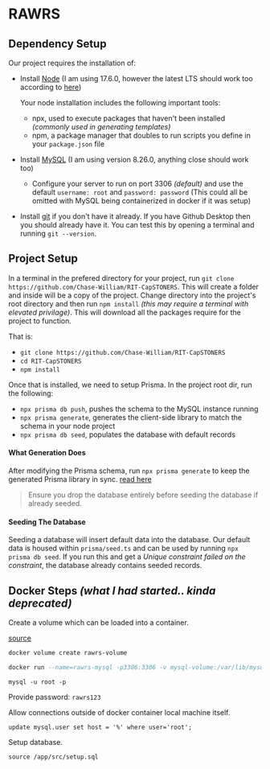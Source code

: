 # RAWRS

## Dependency Setup

Our project requires the installation of:

- Install [Node](https://nodejs.org/en/) (I am using 17.6.0, however the latest LTS should work too according to [here](https://nextjs.org/docs/upgrading))

  Your node installation includes the following important tools:
  - npx, used to execute packages that haven't been installed *(commonly used in generating templates)*
  - npm, a package manager that doubles to run scripts you define in your `package.json` file

- Install [MySQL](https://www.mysql.com/downloads/) (I am using version 8.26.0, anything close should work too)
  - Configure your server to run on port 3306 *(default)* and use the default `username: root` and `password: password` (This could all be omitted with MySQL being containerized in docker if it was setup)

- Install [git](https://git-scm.com/downloads) if you don't have it already. If you have Github Desktop then you should already have it. You can test this by opening a terminal and running `git --version`.

## Project Setup

In a terminal in the prefered directory for your project, run `git clone https://github.com/Chase-William/RIT-CapSTONERS`. This will create a folder and inside will be a copy of the project. Change directory into the project's root directory and then run `npm install` *(this may require a terminal with elevated privilage)*. This will download all the packages require for the project to function.

That is:
- `git clone https://github.com/Chase-William/RIT-CapSTONERS`
- `cd RIT-CapSTONERS`
- `npm install`

Once that is installed, we need to setup Prisma. In the project root dir, run the following:

- `npx prisma db push`, pushes the schema to the MySQL instance running
- `npx prisma generate`, generates the client-side library to match the schema in your node project
- `npx prisma db seed`, populates the database with default records

#### What Generation Does

After modifying the Prisma schema, run `npx prisma generate` to keep the generated Prisma library in sync. [read here](https://www.prisma.io/docs/getting-started/setup-prisma/add-to-existing-project/relational-databases/install-prisma-client-typescript-postgres)

> Ensure you drop the database entirely before seeding the database if already seeded.

#### Seeding The Database

Seeding a database will insert default data into the database. Our default data is housed within `prisma/seed.ts` and can be used by running `npx prisma db seed`. If you run this and get a *Unique constraint failed on the constraint*, the database already contains seeded records.



## Docker Steps *(what I had started.. kinda deprecated)*

Create a volume which can be loaded into a container.

[source](https://towardsdatascience.com/connect-to-mysql-running-in-docker-container-from-a-local-machine-6d996c574e55)

```bash
docker volume create rawrs-volume
```

```sql
docker run --name=rawrs-mysql -p3306:3306 -v mysql-volume:/var/lib/mysql -e MYSQL_ROOT_PASSWORD=rawrs123 -d mysql/mysql-server:latest
```

```
mysql -u root -p
```

Provide password: `rawrs123`

Allow connections outside of docker container local machine itself.

```
update mysql.user set host = '%' where user='root';
```

Setup database.

```
source /app/src/setup.sql
```